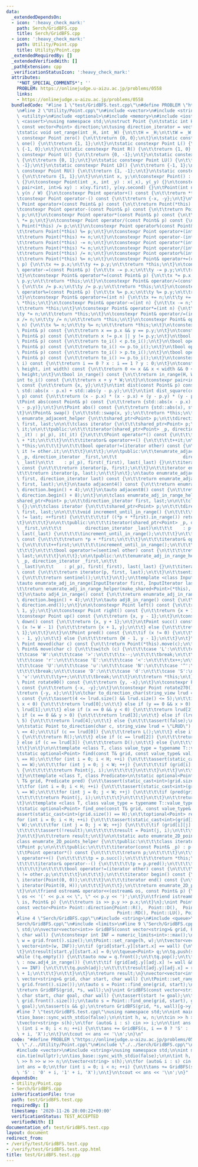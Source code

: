 ```yaml
---
data:
  _extendedDependsOn:
  - icon: ':heavy_check_mark:'
    path: Serch/GridBFS.cpp
    title: Serch/GridBFS.cpp
  - icon: ':heavy_check_mark:'
    path: Utility/Point.cpp
    title: Utility/Point.cpp
  _extendedRequiredBy: []
  _extendedVerifiedWith: []
  _pathExtension: cpp
  _verificationStatusIcon: ':heavy_check_mark:'
  attributes:
    '*NOT_SPECIAL_COMMENTS*': ''
    PROBLEM: https://onlinejudge.u-aizu.ac.jp/problems/0558
    links:
    - https://onlinejudge.u-aizu.ac.jp/problems/0558
  bundledCode: "#line 1 \"test/GridBFS.test.cpp\"\n#define PROBLEM \"https://onlinejudge.u-aizu.ac.jp/problems/0558\"\
    \n#line 2 \"Utility/Point.cpp\"\n#include <vector>\n#include <string_view>\n#include\
    \ <utility>\n#include <optional>\n#include <memory>\n#include <iostream>\n#include\
    \ <cassert>\nusing namespace std;\n\nstruct Point {\n\tstatic int H, W;\n\tstatic\
    \ const vector<Point> direction;\n\tusing direction_iterator = vector<Point>::const_iterator;\n\
    \tstatic void set_range(int _H, int _W) {\n\t\tH = _H;\n\t\tW = _W;\n\t}\n\tstatic\
    \ constexpr Point zero() {\n\t\treturn {0, 0};\n\t}\n\tstatic constexpr Point\
    \ one() {\n\t\treturn {1, 1};\n\t}\n\tstatic constexpr Point L() {\n\t\treturn\
    \ {-1, 0};\n\t}\n\tstatic constexpr Point R() {\n\t\treturn {1, 0};\n\t}\n\tstatic\
    \ constexpr Point U() {\n\t\treturn {0, -1};\n\t}\n\tstatic constexpr Point D()\
    \ {\n\t\treturn {0, 1};\n\t}\n\tstatic constexpr Point LU() {\n\t\treturn {-1,\
    \ -1};\n\t}\n\tstatic constexpr Point LD() {\n\t\treturn {-1, 1};\n\t}\n\tstatic\
    \ constexpr Point RU() {\n\t\treturn {1, -1};\n\t}\n\tstatic constexpr Point RD()\
    \ {\n\t\treturn {1, 1};\n\t}\n\n\tint x, y;\n\tconstexpr Point() : x(0), y(0)\
    \ {}\n\tconstexpr Point(int _x, int _y) : x(_x), y(_y) {}\n\tconstexpr Point(const\
    \ pair<int, int>& xy) : x(xy.first), y(xy.second) {}\n\tPoint(int n) : x(n % W),\
    \ y(n / W) {}\n\tconstexpr Point operator+() const {\n\t\treturn *this;\n\t}\n\
    \tconstexpr Point operator-() const {\n\t\treturn {-x, -y};\n\t}\n\tconstexpr\
    \ Point operator+(const Point& p) const {\n\t\treturn Point(*this) += p;\n\t}\n\
    \tconstexpr Point operator-(const Point& p) const {\n\t\treturn Point(*this) -=\
    \ p;\n\t}\n\tconstexpr Point operator*(const Point& p) const {\n\t\treturn Point(*this)\
    \ *= p;\n\t}\n\tconstexpr Point operator/(const Point& p) const {\n\t\treturn\
    \ Point(*this) /= p;\n\t}\n\tconstexpr Point operator%(const Point& p) const {\n\
    \t\treturn Point(*this) %= p;\n\t}\n\tconstexpr Point operator+(int n) const {\n\
    \t\treturn Point(*this) += n;\n\t}\n\tconstexpr Point operator-(int n) const {\n\
    \t\treturn Point(*this) -= n;\n\t}\n\tconstexpr Point operator*(int n) const {\n\
    \t\treturn Point(*this) *= n;\n\t}\n\tconstexpr Point operator/(int n) const {\n\
    \t\treturn Point(*this) /= n;\n\t}\n\tconstexpr Point operator%(int n) const {\n\
    \t\treturn Point(*this) %= n;\n\t}\n\tconstexpr Point& operator+=(const Point&\
    \ p) {\n\t\tx += p.x;\n\t\ty += p.y;\n\t\treturn *this;\n\t}\n\tconstexpr Point&\
    \ operator-=(const Point& p) {\n\t\tx -= p.x;\n\t\ty -= p.y;\n\t\treturn *this;\n\
    \t}\n\tconstexpr Point& operator*=(const Point& p) {\n\t\tx *= p.x;\n\t\ty *=\
    \ p.y;\n\t\treturn *this;\n\t}\n\tconstexpr Point& operator/=(const Point& p)\
    \ {\n\t\tx /= p.x;\n\t\ty /= p.y;\n\t\treturn *this;\n\t}\n\tconstexpr Point&\
    \ operator%=(const Point& p) {\n\t\tx %= p.x;\n\t\ty %= p.y;\n\t\treturn *this;\n\
    \t}\n\tconstexpr Point& operator+=(int n) {\n\t\tx += n;\n\t\ty += n;\n\t\treturn\
    \ *this;\n\t}\n\tconstexpr Point& operator-=(int n) {\n\t\tx -= n;\n\t\ty -= n;\n\
    \t\treturn *this;\n\t}\n\tconstexpr Point& operator*=(int n) {\n\t\tx *= n;\n\t\
    \ty *= n;\n\t\treturn *this;\n\t}\n\tconstexpr Point& operator/=(int n) {\n\t\t\
    x /= n;\n\t\ty /= n;\n\t\treturn *this;\n\t}\n\tconstexpr Point& operator%=(int\
    \ n) {\n\t\tx %= n;\n\t\ty %= n;\n\t\treturn *this;\n\t}\n\tconstexpr bool operator==(const\
    \ Point& p) const {\n\t\treturn x == p.x && y == p.y;\n\t}\n\tconstexpr bool operator!=(const\
    \ Point& p) const {\n\t\treturn x != p.x || y != p.y;\n\t}\n\tbool operator<(const\
    \ Point& p) const {\n\t\treturn to_i() < p.to_i();\n\t}\n\tbool operator<=(const\
    \ Point& p) const {\n\t\treturn to_i() <= p.to_i();\n\t}\n\tbool operator>(const\
    \ Point& p) const {\n\t\treturn to_i() > p.to_i();\n\t}\n\tbool operator>=(const\
    \ Point& p) const {\n\t\treturn to_i() >= p.to_i();\n\t}\n\tconstexpr int operator[](int\
    \ i) const {\n\t\treturn i == 0 ? x : i == 1 ? y : 0;\n\t}\n\tconstexpr bool in_range(int\
    \ height, int width) const {\n\t\treturn 0 <= x && x < width && 0 <= y && y <\
    \ height;\n\t}\n\tbool in_range() const {\n\t\treturn in_range(H, W);\n\t}\n\t\
    int to_i() const {\n\t\treturn x + y * W;\n\t}\n\tconstexpr pair<int, int> to_pair()\
    \ const {\n\t\treturn {x, y};\n\t}\n\tint dist(const Point& p) const {\n\t\treturn\
    \ std::abs(x - p.x) + std::abs(y - p.y);\n\t}\n\tint dist_square(const Point&\
    \ p) const {\n\t\treturn (x - p.x) * (x - p.x) + (y - p.y) * (y - p.y);\n\t}\n\
    \tPoint abs(const Point& p) const {\n\t\treturn {std::abs(x - p.x), std::abs(y\
    \ - p.y)};\n\t}\n\tPoint abs() const {\n\t\treturn {std::abs(x), std::abs(y)};\n\
    \t}\n\tPoint& swap() {\n\t\tstd::swap(x, y);\n\t\treturn *this;\n\t}\n\n\tclass\
    \ enumrate_adjacent_helper {\n\t\tshared_ptr<Point> p;\n\t\tdirection_iterator\
    \ first, last;\n\n\t\tclass iterator {\n\t\t\tshared_ptr<Point> p;\n\t\t\tdirection_iterator\
    \ it;\n\n\t\tpublic:\n\t\t\titerator(shared_ptr<Point> _p, direction_iterator\
    \ _it) : p(_p), it(_it) {}\n\t\t\tPoint operator*() const {\n\t\t\t\treturn *p\
    \ + *it;\n\t\t\t}\n\t\t\titerator& operator++() {\n\t\t\t\t++it;\n\t\t\t\treturn\
    \ *this;\n\t\t\t}\n\t\t\tbool operator!=(iterator other) const {\n\t\t\t\treturn\
    \ it != other.it;\n\t\t\t}\n\t\t};\n\n\tpublic:\n\t\tenumrate_adjacent_helper(shared_ptr<Point>\
    \ _p, direction_iterator _first,\n\t\t                         direction_iterator\
    \ _last)\n\t\t    : p(_p), first(_first), last(_last) {}\n\t\titerator begin()\
    \ const {\n\t\t\treturn iterator(p, first);\n\t\t}\n\t\titerator end() const {\n\
    \t\t\treturn iterator(p, last);\n\t\t}\n\t};\n\tauto enumrate_adjacent(direction_iterator\
    \ first, direction_iterator last) const {\n\t\treturn enumrate_adjacent_helper(make_shared<Point>(*this),\
    \ first, last);\n\t}\n\tauto adjacent4() const {\n\t\treturn enumrate_adjacent(direction.begin(),\
    \ direction.begin() + 4);\n\t}\n\tauto adjacent8() const {\n\t\treturn enumrate_adjacent(direction.begin(),\
    \ direction.begin() + 8);\n\t}\n\n\tclass enumrate_adj_in_range_helper {\n\t\t\
    shared_ptr<Point> p;\n\t\tdirection_iterator first, last;\n\n\t\tclass sentinel\
    \ {};\n\t\tclass iterator {\n\t\t\tshared_ptr<Point> p;\n\t\t\tdirection_iterator\
    \ first, last;\n\n\t\t\tvoid increment_until_in_range() {\n\t\t\t\tfor (; first\
    \ != last; ++first) {\n\t\t\t\t\tif ((*p + *first).in_range()) return;\n\t\t\t\
    \t}\n\t\t\t}\n\n\t\tpublic:\n\t\t\titerator(shared_ptr<Point> _p, direction_iterator\
    \ _first,\n\t\t\t         direction_iterator _last)\n\t\t\t    : p(_p), first(_first),\
    \ last(_last) {\n\t\t\t\tincrement_until_in_range();\n\t\t\t}\n\t\t\tPoint operator*()\
    \ const {\n\t\t\t\treturn *p + *first;\n\t\t\t}\n\t\t\titerator& operator++()\
    \ {\n\t\t\t\t++first;\n\t\t\t\tincrement_until_in_range();\n\t\t\t\treturn *this;\n\
    \t\t\t}\n\t\t\tbool operator!=(sentinel other) const {\n\t\t\t\treturn first !=\
    \ last;\n\t\t\t}\n\t\t};\n\n\tpublic:\n\t\tenumrate_adj_in_range_helper(shared_ptr<Point>\
    \ _p, direction_iterator _first,\n\t\t                             direction_iterator\
    \ _last)\n\t\t    : p(_p), first(_first), last(_last) {}\n\t\titerator begin()\
    \ const {\n\t\t\treturn iterator(p, first, last);\n\t\t}\n\t\tsentinel end() const\
    \ {\n\t\t\treturn sentinel();\n\t\t}\n\t};\n\ttemplate <class InputIterator>\n\
    \tauto enumrate_adj_in_range(InputIterator first, InputIterator last) const {\n\
    \t\treturn enumrate_adj_in_range_helper(make_shared<Point>(*this), first, last);\n\
    \t}\n\tauto adj4_in_range() const {\n\t\treturn enumrate_adj_in_range(direction.begin(),\
    \ direction.begin() + 4);\n\t}\n\tauto adj8_in_range() const {\n\t\treturn enumrate_adj_in_range(direction.begin(),\
    \ direction.end());\n\t}\n\n\tconstexpr Point left() const {\n\t\treturn {x -\
    \ 1, y};\n\t}\n\tconstexpr Point right() const {\n\t\treturn {x + 1, y};\n\t}\n\
    \tconstexpr Point up() const {\n\t\treturn {x, y - 1};\n\t}\n\tconstexpr Point\
    \ down() const {\n\t\treturn {x, y + 1};\n\t}\n\tPoint succ() const {\n\t\tif\
    \ (x != W - 1) {\n\t\t\treturn {x + 1, y};\n\t\t} else {\n\t\t\treturn {0, y +\
    \ 1};\n\t\t}\n\t}\n\tPoint pred() const {\n\t\tif (x != 0) {\n\t\t\treturn {x\
    \ - 1, y};\n\t\t} else {\n\t\t\treturn {W - 1, y - 1};\n\t\t}\n\t}\n\tconstexpr\
    \ Point moved(char c) const {\n\t\treturn Point(*this).move(c);\n\t}\n\tconstexpr\
    \ Point& move(char c) {\n\t\tswitch (c) {\n\t\t\tcase 'L':\n\t\t\tcase 'l':\n\t\
    \t\tcase 'W':\n\t\t\tcase '>':\n\t\t\t\tx--;\n\t\t\t\tbreak;\n\t\t\tcase 'R':\n\
    \t\t\tcase 'r':\n\t\t\tcase 'E':\n\t\t\tcase '<':\n\t\t\t\tx++;\n\t\t\t\tbreak;\n\
    \t\t\tcase 'U':\n\t\t\tcase 'u':\n\t\t\tcase 'N':\n\t\t\tcase '^':\n\t\t\t\ty--;\n\
    \t\t\t\tbreak;\n\t\t\tcase 'D':\n\t\t\tcase 'd':\n\t\t\tcase 'S':\n\t\t\tcase\
    \ 'v':\n\t\t\t\ty++;\n\t\t\t\tbreak;\n\t\t}\n\t\treturn *this;\n\t}\n\tconstexpr\
    \ Point rotate90() const {\n\t\treturn {y, -x};\n\t}\n\tconstexpr Point rotate180()\
    \ const {\n\t\treturn {-x, -y};\n\t}\n\tconstexpr Point rotate270() const {\n\t\
    \treturn {-y, x};\n\t}\n\tchar to_direction_char(string_view lrud = \"LRUD\")\
    \ const {\n\t\tassert(4 <= lrud.size() && lrud.size() <= 5);\n\t\tif (y == 0 &&\
    \ x < 0) {\n\t\t\treturn lrud[0];\n\t\t} else if (y == 0 && x > 0) {\n\t\t\treturn\
    \ lrud[1];\n\t\t} else if (x == 0 && y < 0) {\n\t\t\treturn lrud[2];\n\t\t} else\
    \ if (x == 0 && y > 0) {\n\t\t\treturn lrud[3];\n\t\t} else if (lrud.size() ==\
    \ 5) {\n\t\t\treturn lrud[4];\n\t\t} else {\n\t\t\tassert(false);\n\t\t}\n\t}\n\
    \n\tstatic Point to_direction(char c, string_view lrud = \"LRUD\") {\n\t\tassert(lrud.size()\
    \ == 4);\n\t\tif (c == lrud[0]) {\n\t\t\treturn L();\n\t\t} else if (c == lrud[1])\
    \ {\n\t\t\treturn R();\n\t\t} else if (c == lrud[2]) {\n\t\t\treturn U();\n\t\t\
    } else if (c == lrud[3]) {\n\t\t\treturn D();\n\t\t} else {\n\t\t\treturn zero();\n\
    \t\t}\n\t}\n\n\ttemplate <class T, class value_type = typename T::value_type::value_type>\n\
    \tstatic optional<Point> find(const T& grid, const value_type& val) {\n\t\tassert(static_cast<int>(grid.size())\
    \ == H);\n\t\tfor (int i = 0; i < H; ++i) {\n\t\t\tassert(static_cast<int>(grid[i].size())\
    \ == W);\n\t\t\tfor (int j = 0; j < W; ++j) {\n\t\t\t\tif (grid[i][j] == val)\
    \ {\n\t\t\t\t\treturn Point(j, i);\n\t\t\t\t}\n\t\t\t}\n\t\t}\n\t\treturn nullopt;\n\
    \t}\n\ttemplate <class T, class Predicate>\n\tstatic optional<Point> find_if(const\
    \ T& grid, Predicate pred) {\n\t\tassert(static_cast<int>(grid.size()) == H);\n\
    \t\tfor (int i = 0; i < H; ++i) {\n\t\t\tassert(static_cast<int>(grid[i].size())\
    \ == W);\n\t\t\tfor (int j = 0; j < W; ++j) {\n\t\t\t\tif (pred(grid[i][j])) {\n\
    \t\t\t\t\treturn Point(j, i);\n\t\t\t\t}\n\t\t\t}\n\t\t}\n\t\treturn nullopt;\n\
    \t}\n\ttemplate <class T, class value_type = typename T::value_type::value_type>\n\
    \tstatic optional<Point> find_one(const T& grid, const value_type& val) {\n\t\t\
    assert(static_cast<int>(grid.size()) == H);\n\t\toptional<Point> result;\n\t\t\
    for (int i = 0; i < H; ++i) {\n\t\t\tassert(static_cast<int>(grid[i].size()) ==\
    \ W);\n\t\t\tfor (int j = 0; j < W; ++j) {\n\t\t\t\tif (grid[i][j] == val) {\n\
    \t\t\t\t\tassert(!result);\n\t\t\t\t\tresult = Point(j, i);\n\t\t\t\t}\n\t\t\t\
    }\n\t\t}\n\t\treturn result;\n\t}\n\n\tstatic auto enumrate_2D_points() {\n\t\t\
    class enumrate_2D_points_helper {\n\t\tpublic:\n\t\t\tclass iterator {\n\t\t\t\
    \tPoint p;\n\n\t\t\tpublic:\n\t\t\t\titerator(const Point& _p) : p(_p) {}\n\t\t\
    \t\tPoint operator*() const {\n\t\t\t\t\treturn p;\n\t\t\t\t}\n\t\t\t\titerator&\
    \ operator++() {\n\t\t\t\t\tp = p.succ();\n\t\t\t\t\treturn *this;\n\t\t\t\t}\n\
    \t\t\t\titerator& operator--() {\n\t\t\t\t\tp = p.pred();\n\t\t\t\t\treturn *this;\n\
    \t\t\t\t}\n\t\t\t\tbool operator!=(iterator other) const {\n\t\t\t\t\treturn p\
    \ != other.p;\n\t\t\t\t}\n\t\t\t};\n\t\t\titerator begin() const {\n\t\t\t\treturn\
    \ iterator(Point(0, 0));\n\t\t\t}\n\t\t\titerator end() const {\n\t\t\t\treturn\
    \ iterator(Point(0, H));\n\t\t\t}\n\t\t};\n\t\treturn enumrate_2D_points_helper();\n\
    \t}\n\n\tfriend ostream& operator<<(ostream& os, const Point& p) {\n\t\treturn\
    \ os << '(' << p.x << \", \" << p.y << ')';\n\t}\n\tfriend istream& operator>>(istream&\
    \ is, Point& p) {\n\t\treturn is >> p.y >> p.x;\n\t}\n};\nint Point::H, Point::W;\n\
    const vector<Point> Point::direction{Point::R(),  Point::D(),  Point::U(),  Point::L(),\n\
    \                                     Point::RD(), Point::LU(), Point::RU(), Point::LD()};\n\
    #line 4 \"Serch/GridBFS.cpp\"\n#include <string>\n#include <queue>\n#line 7 \"\
    Serch/GridBFS.cpp\"\n#include <limits>\n#line 9 \"Serch/GridBFS.cpp\"\nusing namespace\
    \ std;\n\nvector<vector<int>> GridBFS(const vector<string>& grid, Point start,\
    \ char wall) {\n\tconstexpr int INF = numeric_limits<int>::max();\n\tint h = grid.size(),\
    \ w = grid.front().size();\n\tPoint::set_range(h, w);\n\tvector<vector<int>> result(h,\
    \ vector<int>(w, INF));\n\tif (grid[start.y][start.x] == wall) {\n\t\treturn result;\n\
    \t}\n\tresult[start.y][start.x] = 0;\n\tqueue<Point> q;\n\tq.push(start);\n\t\
    while (!q.empty()) {\n\t\tauto now = q.front();\n\t\tq.pop();\n\t\tfor (auto adj\
    \ : now.adj4_in_range()) {\n\t\t\tif (grid[adj.y][adj.x] != wall && result[adj.y][adj.x]\
    \ == INF) {\n\t\t\t\tq.push(adj);\n\t\t\t\tresult[adj.y][adj.x] = result[now.y][now.x]\
    \ + 1;\n\t\t\t}\n\t\t}\n\t}\n\treturn result;\n}\nvector<vector<int>> GridBFS(const\
    \ vector<string>& grid, char start, char wall) {\n\tPoint::set_range(grid.size(),\
    \ grid.front().size());\n\tauto s = Point::find_one(grid, start);\n\tassert(s);\n\
    \treturn GridBFS(grid, *s, wall);\n}\nint GridBFS(const vector<string>& grid,\
    \ char start, char goal, char wall) {\n\tassert(start != goal);\n\tPoint::set_range(grid.size(),\
    \ grid.front().size());\n\tauto s = Point::find_one(grid, start), g = Point::find_one(grid,\
    \ goal);\n\tassert(s && g);\n\treturn GridBFS(grid, *s, wall)[g->y][g->x];\n}\n\
    #line 7 \"test/GridBFS.test.cpp\"\nusing namespace std;\n\nint main() {\n\tcin.tie(nullptr);\n\
    \tios_base::sync_with_stdio(false);\n\n\tint h, w, n;\n\tcin >> h >> w >> n;\n\
    \tvector<string> s(h);\n\tfor (auto& i : s) cin >> i;\n\n\tint ans = 0;\n\tfor\
    \ (int i = 0; i < n; ++i) {\n\t\tans += GridBFS(s, i == 0 ? 'S' : '0' + i, '1'\
    \ + i, 'X');\n\t}\n\tcout << ans << '\\n';\n}\n"
  code: "#define PROBLEM \"https://onlinejudge.u-aizu.ac.jp/problems/0558\"\n#include\
    \ \"./../Utility/Point.cpp\"\n#include \"./../Serch/GridBFS.cpp\"\n#include <iostream>\n\
    #include <vector>\n#include <string>\nusing namespace std;\n\nint main() {\n\t\
    cin.tie(nullptr);\n\tios_base::sync_with_stdio(false);\n\n\tint h, w, n;\n\tcin\
    \ >> h >> w >> n;\n\tvector<string> s(h);\n\tfor (auto& i : s) cin >> i;\n\n\t\
    int ans = 0;\n\tfor (int i = 0; i < n; ++i) {\n\t\tans += GridBFS(s, i == 0 ?\
    \ 'S' : '0' + i, '1' + i, 'X');\n\t}\n\tcout << ans << '\\n';\n}"
  dependsOn:
  - Utility/Point.cpp
  - Serch/GridBFS.cpp
  isVerificationFile: true
  path: test/GridBFS.test.cpp
  requiredBy: []
  timestamp: '2020-11-26 20:00:22+09:00'
  verificationStatus: TEST_ACCEPTED
  verifiedWith: []
documentation_of: test/GridBFS.test.cpp
layout: document
redirect_from:
- /verify/test/GridBFS.test.cpp
- /verify/test/GridBFS.test.cpp.html
title: test/GridBFS.test.cpp
---
```

